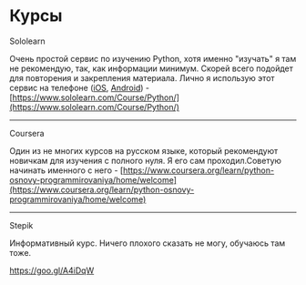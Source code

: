 # Курсы

Sololearn

Очень простой сервис по изучению Python, хотя именно "изучать" я там не рекомендую, так, как информации минимум. Скорей всего подойдет для повторения и закрепления материала. Лично я использую этот сервис на телефоне \([iOS](https://itunes.apple.com/us/app/id953972812), [Android](https://play.google.com/store/apps/details?id=com.sololearn)\) - [https://www.sololearn.com/Course/Python/](https://www.sololearn.com/Course/Python/)

---

Coursera

Один из не многих курсов на русском языке, который рекомендуют новичкам для изучения с полного нуля. Я его сам проходил.Советую начинать именного с него - [https://www.coursera.org/learn/python-osnovy-programmirovaniya/home/welcome](https://www.coursera.org/learn/python-osnovy-programmirovaniya/home/welcome)

---

Stepik

Информативный курс. Ничего плохого сказать не могу, обучаюсь там тоже.   
  
https://goo.gl/A4iDqW

